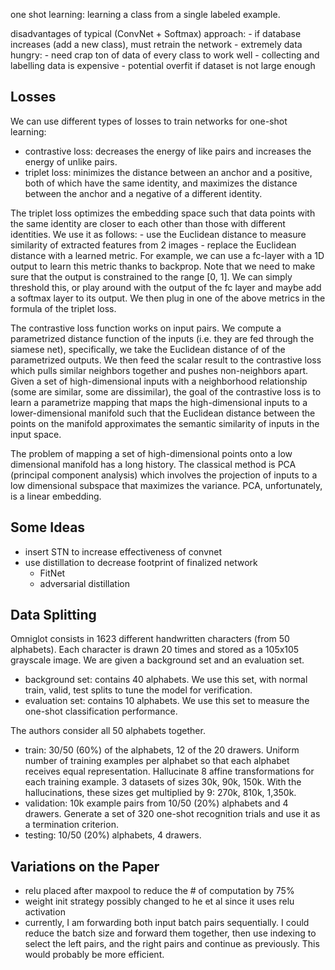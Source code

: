 one shot learning: learning a class from a single labeled example.

disadvantages of typical (ConvNet + Softmax) approach:
    - if database increases (add a new class), must retrain the network
    - extremely data hungry:
        - need crap ton of data of every class to work well
        - collecting and labelling data is expensive
        - potential overfit if dataset is not large enough

## Losses

We can use different types of losses to train networks for one-shot learning:

- contrastive loss: decreases the energy of like pairs and increases the energy of unlike pairs.
- triplet loss: minimizes the distance between an anchor and a positive, both of which have the same identity, and maximizes the distance between the anchor and a negative of a different identity.

The triplet loss optimizes the embedding space such that data points with the same identity are closer to each other than those with different identities. We use it as follows:
    - use the Euclidean distance to measure similarity of extracted features from 2 images
    - replace the Euclidean distance with a learned metric. For example, we can use a fc-layer with a 1D output to learn this metric thanks to backprop. Note that we need to make sure that the output is constrained to the range [0, 1]. We can simply threshold this, or play around with the output of the fc layer and maybe add a softmax layer to its output.
We then plug in one of the above metrics in the formula of the triplet loss.

The contrastive loss function works on input pairs. We compute a parametrized distance function of the inputs (i.e. they are fed through the siamese net), specifically, we take the Euclidean distance of of the parametrized outputs. We then feed the scalar result to the contrastive loss which pulls similar neighbors together and pushes non-neighbors apart. Given a set of high-dimensional inputs with a neighborhood relationship (some are similar, some are dissimilar), the goal of the contrastive loss is to learn a parametrize mapping that maps the high-dimensional inputs to a lower-dimensional manifold such that the Euclidean distance between the points on the manifold approximates the semantic similarity of inputs in the input space.

The problem of mapping a set of high-dimensional points onto a low dimensional manifold has a long history. The classical method is PCA (principal component analysis) which involves the projection of inputs to a low dimensional subspace that maximizes the variance. PCA, unfortunately, is a linear embedding.

## Some Ideas

- insert STN to increase effectiveness of convnet
- use distillation to decrease footprint of finalized network
    - FitNet
    - adversarial distillation

## Data Splitting

Omniglot consists in 1623 different handwritten characters (from 50 alphabets). Each character is drawn 20 times and stored as a 105x105 grayscale image. We are given a background set and an evaluation set.

- background set: contains 40 alphabets. We use this set, with normal train, valid, test splits to tune the model for verification.
- evaluation set: contains 10 alphabets. We use this set to measure the one-shot classification performance.

The authors consider all 50 alphabets together.

- train: 30/50 (60%) of the alphabets, 12 of the 20 drawers. Uniform number of training examples per alphabet so that each alphabet receives equal representation. Hallucinate 8 affine transformations for each training example. 3 datasets of sizes 30k, 90k, 150k. With the hallucinations, these sizes get multiplied by 9: 270k, 810k, 1,350k.
- validation: 10k example pairs from 10/50 (20%) alphabets and 4 drawers. Generate a set of 320 one-shot recognition trials and use it as a termination criterion.
- testing: 10/50 (20%) alphabets, 4 drawers.

## Variations on the Paper

- relu placed after maxpool to reduce the # of computation by 75%
- weight init strategy possibly changed to he et al since it uses relu activation
- currently, I am forwarding both input batch pairs sequentially. I could reduce the batch size and forward them together, then use indexing to select the left pairs, and the right pairs and continue as previously. This would probably be more efficient.
